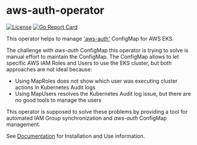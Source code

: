 # aws-auth-operator
[![License](https://img.shields.io/badge/license-Apache--2.0-blue.svg)](http://www.apache.org/licenses/LICENSE-2.0)
[![Go Report
Card](https://goreportcard.com/badge/github.com/gp42/aws-auth-operator)](https://goreportcard.com/report/github.com/gp42/aws-auth-operator)

This operator helps to manage
['aws-auth'](https://docs.aws.amazon.com/eks/latest/userguide/add-user-role.html) ConfigMap for AWS EKS.

The challenge with *aws-auth* ConfigMap this operator is trying to solve is manual effort to
maintain the ConfigMap. The ConfigMap allows to let specific AWS IAM Roles and Users to use the EKS
cluster, but both approaches are not ideal because: 
* Using MapRoles does not show which user was executing cluster actions in Kubernetes Audit logs
* Using MapUsers resolves the Kubernetes Audit log issue, but there are no good tools to manage the
  users

This operator is supposed to solve these problems by providing a tool for automated IAM Group
synchronization and *aws-auth* ConfigMap management.

See [Documentation](https://gp42.github.io/aws-auth-operator) for Installation and Use information.
